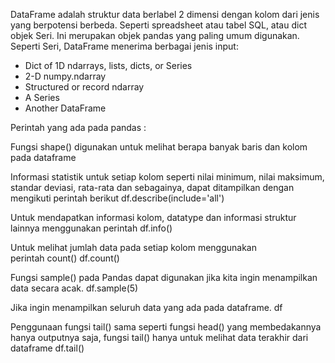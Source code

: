 DataFrame adalah struktur data berlabel 2 dimensi dengan kolom dari jenis yang berpotensi berbeda. Seperti spreadsheet atau tabel SQL, atau dict objek Seri. Ini merupakan objek pandas yang paling umum digunakan. Seperti Seri, DataFrame menerima berbagai jenis input:

- Dict of 1D ndarrays, lists, dicts, or Series
- 2-D numpy.ndarray
- Structured or record ndarray
- A Series
- Another DataFrame

Perintah yang ada pada pandas :

Fungsi shape() digunakan untuk melihat berapa banyak baris dan kolom pada dataframe

Informasi statistik untuk setiap kolom seperti nilai minimum, nilai maksimum, standar deviasi, rata-rata dan sebagainya, dapat ditampilkan dengan mengikuti perintah berikut
df.describe(include='all')

Untuk mendapatkan informasi kolom, datatype dan informasi struktur lainnya menggunakan perintah df.info()

Untuk melihat jumlah data pada setiap kolom menggunakan perintah count()
df.count()

Fungsi sample() pada Pandas dapat digunakan jika kita ingin menampilkan data secara acak.
df.sample(5)

Jika ingin menampilkan seluruh data yang ada pada dataframe.
df

Penggunaan fungsi tail() sama seperti fungsi head() yang membedakannya hanya outputnya saja, fungsi tail() hanya untuk melihat data terakhir dari dataframe
df.tail()
